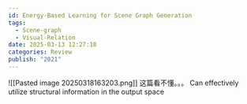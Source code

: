 ```yaml
---
id: Energy-Based Learning for Scene Graph Generation
tags:
  - Scene-graph
  - Visual-Relation
date: 2025-03-13 12:27:10
categories: Review
publish: "2021"
---
```


![[Pasted image 20250318163203.png]]
这篇看不懂。。。
Can effectively utilize structural information in the output space